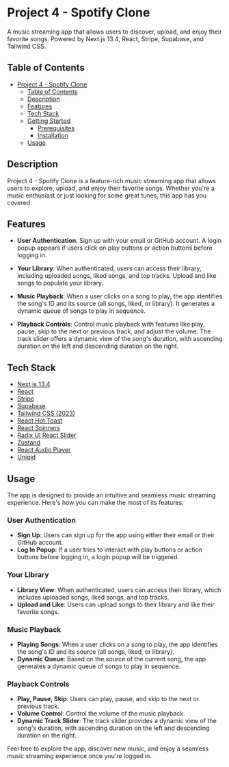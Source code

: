 # Project 4 - Spotify Clone

A music streaming app that allows users to discover, upload, and enjoy their favorite songs. Powered by Next.js 13.4, React, Stripe, Supabase, and Tailwind CSS.

## Table of Contents

- [Project 4 - Spotify Clone](#project-4---spotify-clone)
  - [Table of Contents](#table-of-contents)
  - [Description](#description)
  - [Features](#features)
  - [Tech Stack](#tech-stack)
  - [Getting Started](#getting-started)
    - [Prerequisites](#prerequisites)
    - [Installation](#installation)
  - [Usage](#usage)

## Description

Project 4 - Spotify Clone is a feature-rich music streaming app that allows users to explore, upload, and enjoy their favorite songs. Whether you're a music enthusiast or just looking for some great tunes, this app has you covered.

## Features

- **User Authentication**: Sign up with your email or GitHub account. A login popup appears if users click on play buttons or action buttons before logging in.

- **Your Library**: When authenticated, users can access their library, including uploaded songs, liked songs, and top tracks. Upload and like songs to populate your library.

- **Music Playback**: When a user clicks on a song to play, the app identifies the song's ID and its source (all songs, liked, or library). It generates a dynamic queue of songs to play in sequence.

- **Playback Controls**: Control music playback with features like play, pause, skip to the next or previous track, and adjust the volume. The track slider offers a dynamic view of the song's duration, with ascending duration on the left and descending duration on the right.

## Tech Stack

- [Next.js 13.4](https://nextjs.org/)
- [React](https://reactjs.org/)
- [Stripe](https://stripe.com/)
- [Supabase](https://supabase.io/)
- [Tailwind CSS (2023)](https://tailwindcss.com/)
- [React Hot Toast](https://github.com/timolins/react-hot-toast)
- [React Spinners](https://github.com/davidhu2000/react-spinners)
- [Radix UI React Slider](https://radix-ui.com/primitives/docs/slider)
- [Zustand](https://github.com/pmndrs/zustand)
- [React Audio Player](https://github.com/justinmc/react-audio-player)
- [Uniqid](https://github.com/adamhalasz/uniqid)

## Usage

The app is designed to provide an intuitive and seamless music streaming experience. Here's how you can make the most of its features:

### User Authentication

- **Sign Up**: Users can sign up for the app using either their email or their GitHub account.
- **Log In Popup**: If a user tries to interact with play buttons or action buttons before logging in, a login popup will be triggered.

### Your Library

- **Library View**: When authenticated, users can access their library, which includes uploaded songs, liked songs, and top tracks.
- **Upload and Like**: Users can upload songs to their library and like their favorite songs.

### Music Playback

- **Playing Songs**: When a user clicks on a song to play, the app identifies the song's ID and its source (all songs, liked, or library).
- **Dynamic Queue**: Based on the source of the current song, the app generates a dynamic queue of songs to play in sequence.

### Playback Controls

- **Play, Pause, Skip**: Users can play, pause, and skip to the next or previous track.
- **Volume Control**: Control the volume of the music playback.
- **Dynamic Track Slider**: The track slider provides a dynamic view of the song's duration, with ascending duration on the left and descending duration on the right.

Feel free to explore the app, discover new music, and enjoy a seamless music streaming experience once you're logged in.


